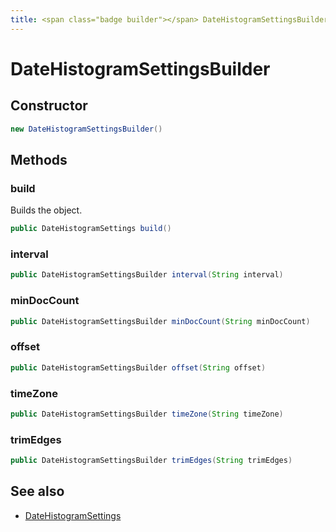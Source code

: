 ```yaml
---
title: <span class="badge builder"></span> DateHistogramSettingsBuilder
---
```

# <span class="badge builder"></span> DateHistogramSettingsBuilder

## Constructor

```java
new DateHistogramSettingsBuilder()
```
## Methods

### <span class="badge object-method"></span> build

Builds the object.

```java
public DateHistogramSettings build()
```

### <span class="badge object-method"></span> interval

```java
public DateHistogramSettingsBuilder interval(String interval)
```

### <span class="badge object-method"></span> minDocCount

```java
public DateHistogramSettingsBuilder minDocCount(String minDocCount)
```

### <span class="badge object-method"></span> offset

```java
public DateHistogramSettingsBuilder offset(String offset)
```

### <span class="badge object-method"></span> timeZone

```java
public DateHistogramSettingsBuilder timeZone(String timeZone)
```

### <span class="badge object-method"></span> trimEdges

```java
public DateHistogramSettingsBuilder trimEdges(String trimEdges)
```

## See also

 * <span class="badge object-type-class"></span> [DateHistogramSettings](./object-DateHistogramSettings.md)
